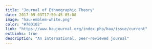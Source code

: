 ```yaml
---
title: "Journal of Ethnographic Theory"
date: 2017-09-03T17:50:45-05:00
image: "hau-emblem-white.png"
color: "#76D102"
link: "https://www.haujournal.org/index.php/hau/issue/current"
extLinks: true
description: "An international, peer-reviewed journal"
---
```

